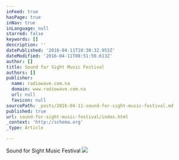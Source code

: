```yaml
---
inFeed: true
hasPage: true
inNav: true
inLanguage: null
starred: false
keywords: []
description: ''
datePublished: '2016-04-11T10:30:32.953Z'
dateModified: '2016-04-11T08:51:50.613Z'
author: []
title: Sound for Sight Music Festival
authors: []
publisher:
  name: radiowave.com.na
  domain: www.radiowave.com.na
  url: null
  favicon: null
sourcePath: _posts/2016-04-11-sound-for-sight-music-festival.md
published: true
url: sound-for-sight-music-festival/index.html
_context: 'http://schema.org'
_type: Article

---
```

Sound for Sight Music Festival
![](http://www.radiowave.com.na/images/events/2016/sound-for-sight/SoundForSight2016_front_new.jpg)